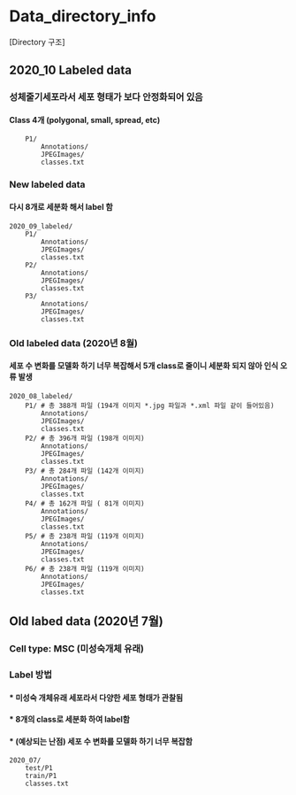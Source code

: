 ﻿# Data_directory_info

[Directory 구조]

## 2020_10 Labeled data 
### 성체줄기세포라서 세포 형태가 보다 안정화되어 있음
#### Class 4개 (polygonal, small, spread, etc)
        P1/ 
            Annotations/ 
            JPEGImages/ 
            classes.txt 



### New labeled data
#### 다시 8개로 세분화 해서 label 함

    2020_09_labeled/ 
        P1/ 
            Annotations/ 
            JPEGImages/ 
            classes.txt 
        P2/ 
            Annotations/ 
            JPEGImages/ 
            classes.txt 
        P3/ 
            Annotations/ 
            JPEGImages/ 
            classes.txt 




### Old labeled data (2020년 8월)
#### 세포 수 변화를 모델화 하기 너무 복잡해서 5개 class로 줄이니 세분화 되지 않아 인식 오류 발생

    2020_08_labeled/ 
        P1/ # 총 388개 파일 (194개 이미지 *.jpg 파일과 *.xml 파일 같이 들어있음)
            Annotations/
            JPEGImages/
            classes.txt
        P2/ # 총 396개 파일 (198개 이미지)
            Annotations/
            JPEGImages/
            classes.txt
        P3/ # 총 284개 파일 (142개 이미지)
            Annotations/
            JPEGImages/
            classes.txt
        P4/ # 총 162개 파일 ( 81개 이미지)
            Annotations/
            JPEGImages/
            classes.txt
        P5/ # 총 238개 파일 (119개 이미지)
            Annotations/
            JPEGImages/
            classes.txt
        P6/ # 총 238개 파일 (119개 이미지)
            Annotations/
            JPEGImages/
            classes.txt
   


## Old labed data (2020년 7월)
### Cell type: MSC (미성숙개체 유래)
### Label 방법
#### * 미성숙 개체유래 세포라서 다양한 세포 형태가 관찰됨
#### * 8개의 class로 세분화 하여 label함
#### * (예상되는 난점) 세포 수 변화를 모델화 하기 너무 복잡함

    2020_07/ 
        test/P1
        train/P1
        classes.txt
